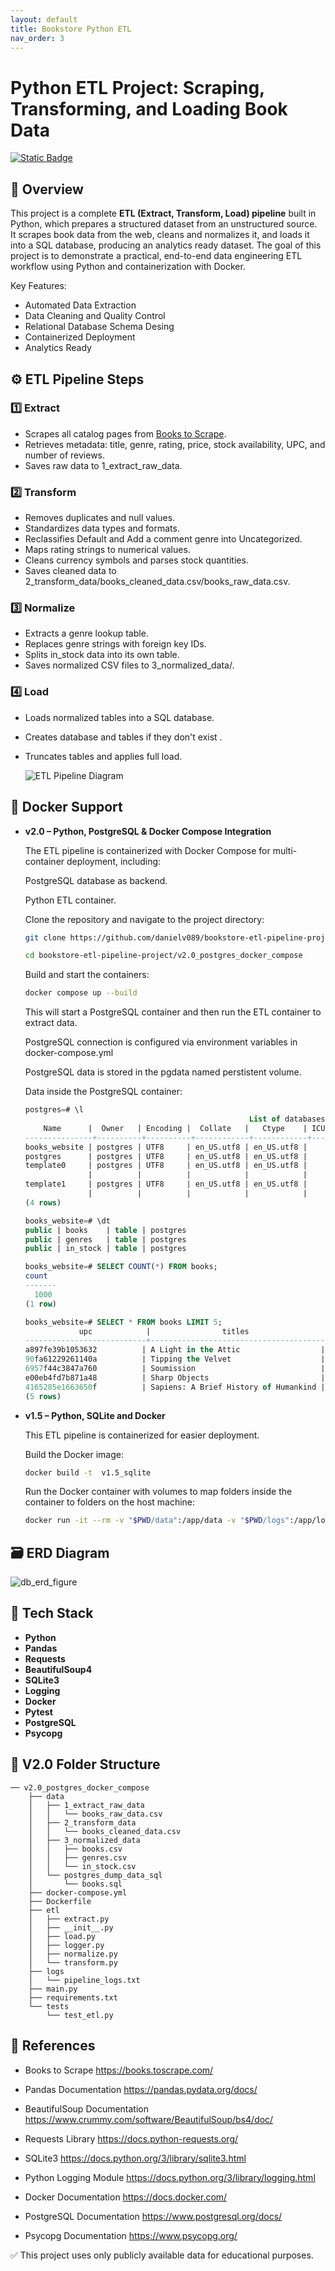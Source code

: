 ```yaml
---
layout: default
title: Bookstore Python ETL 
nav_order: 3
---
```


# Python ETL Project: Scraping, Transforming, and Loading Book Data

[![Static Badge](https://img.shields.io/badge/Open%20GitHub%20Repository-blue?style=for-the-badge&logo=github)](https://github.com/danielv089/bookstore-etl-pipeline-project)

## 📌 Overview
This project is a complete **ETL (Extract, Transform, Load) pipeline** built in Python, which prepares a structured dataset from an unstructured source.  
It scrapes book data from the web, cleans and normalizes it, and loads it into a SQL database, producing an analytics ready dataset.
The goal of this project is to demonstrate a practical, end-to-end data engineering ETL workflow using Python and containerization with Docker.

Key Features:
- Automated Data Extraction 
- Data Cleaning and Quality Control
- Relational Database Schema Desing
- Containerized Deployment
- Analytics Ready

## ⚙️ ETL Pipeline Steps

### 1️⃣ Extract
- Scrapes all catalog pages from [Books to Scrape](https://books.toscrape.com/).
- Retrieves metadata: title, genre, rating, price, stock availability, UPC, and number of reviews.
- Saves raw data to 1_extract_raw_data.

### 2️⃣ Transform
- Removes duplicates and null values.
- Standardizes data types and formats.
- Reclassifies Default and Add a comment genre into Uncategorized.
- Maps rating strings to numerical values.
- Cleans currency symbols and parses stock quantities.
- Saves cleaned data to 2_transform_data/books_cleaned_data.csv/books_raw_data.csv.

### 3️⃣ Normalize
- Extracts a genre lookup table.
- Replaces genre strings with foreign key IDs.
- Splits in_stock data into its own table.
- Saves normalized CSV files to 3_normalized_data/.

### 4️⃣ Load
- Loads normalized tables into a SQL database.
- Creates database and tables if they don't exist .
- Truncates tables and applies full load.

  ![ETL Pipeline Diagram](/de_projects/assets/bookstore-etl-pipeline/etl_project.jpg)

## 🐳 Docker Support

- **v2.0 – Python, PostgreSQL  & Docker Compose Integration**
   
    The ETL pipeline is containerized with Docker Compose for multi-container deployment, including:

    PostgreSQL database as backend.

    Python ETL container.
    
    Clone the repository and navigate to the project directory:
    ```bash
    git clone https://github.com/danielv089/bookstore-etl-pipeline-project.git

    cd bookstore-etl-pipeline-project/v2.0_postgres_docker_compose
    ```
    Build and start the containers:
    ```bash
    docker compose up --build
    ```
    This will start a PostgreSQL container and then run the ETL container to extract data.

    PostgreSQL connection is configured via environment variables in docker-compose.yml

    PostgreSQL data is stored in the pgdata named perstistent volume.

    Data inside the PostgreSQL container:

    ```sql
    postgres=# \l
                                                      List of databases
        Name      |  Owner   | Encoding |  Collate   |   Ctype    | ICU Locale | Locale Provider |   Access privileges   
    ---------------+----------+----------+------------+------------+------------+-----------------+-----------------------
    books_website | postgres | UTF8     | en_US.utf8 | en_US.utf8 |            | libc            | 
    postgres      | postgres | UTF8     | en_US.utf8 | en_US.utf8 |            | libc            | 
    template0     | postgres | UTF8     | en_US.utf8 | en_US.utf8 |            | libc            | =c/postgres          +
                  |          |          |            |            |            |                 | postgres=CTc/postgres
    template1     | postgres | UTF8     | en_US.utf8 | en_US.utf8 |            | libc            | =c/postgres          +
                  |          |          |            |            |            |                 | postgres=CTc/postgres
    (4 rows)

    books_website=# \dt
    public | books    | table | postgres
    public | genres   | table | postgres
    public | in_stock | table | postgres

    books_website=# SELECT COUNT(*) FROM books;
    count 
    -------
      1000
    (1 row)

    books_website=# SELECT * FROM books LIMIT 5;
                upc            |                titles                 | genre_id | ratings | product_type | price_excl_tax_gbp | price_incl_tax_gbp | tax  | num_reviews 
    ---------------------------+---------------------------------------+----------+---------+--------------+--------------------+--------------------+------+-------------
    a897fe39b1053632          | A Light in the Attic                  |       32 |       3 | Books        |              51.77 |              51.77 | 0.00 |           0
    90fa61229261140a          | Tipping the Velvet                    |       20 |       1 | Books        |              53.74 |              53.74 | 0.00 |           0
    6957f44c3847a760          | Soumission                            |       16 |       1 | Books        |              50.10 |              50.10 | 0.00 |           0
    e00eb4fd7b871a48          | Sharp Objects                         |       25 |       4 | Books        |              47.82 |              47.82 | 0.00 |           0
    4165285e1663650f          | Sapiens: A Brief History of Humankind |       21 |       5 | Books        |              54.23 |              54.23 | 0.00 |           0
    (5 rows)

    ```

- **v1.5 – Python, SQLite and Docker**
  
    This ETL pipeline is containerized for easier deployment.

    Build the Docker image:

    ```bash
    docker build -t  v1.5_sqlite
    ```
    Run the Docker container with volumes to map folders inside the container to folders on the host machine:

    ```bash
    docker run -it --rm -v "$PWD/data":/app/data -v "$PWD/logs":/app/logs v1.5_sqlite
     ```

## 🗃️ ERD Diagram

![db_erd_figure](/de_projects/assets/bookstore-etl-pipeline/books_erd.jpg)

## 🧰 Tech Stack
- **Python**
- **Pandas** 
- **Requests**
- **BeautifulSoup4**
- **SQLite3** 
- **Logging**
- **Docker**
- **Pytest**
- **PostgreSQL**
- **Psycopg**

## 📁 V2.0 Folder Structure
``` 
── v2.0_postgres_docker_compose
    ├── data
    │   ├── 1_extract_raw_data
    │   │   └── books_raw_data.csv
    │   ├── 2_transform_data
    │   │   └── books_cleaned_data.csv
    │   ├── 3_normalized_data
    │   │   ├── books.csv
    │   │   ├── genres.csv
    │   │   └── in_stock.csv
    │   └── postgres_dump_data_sql
    │       └── books.sql
    ├── docker-compose.yml
    ├── Dockerfile
    ├── etl
    │   ├── extract.py
    │   ├── __init__.py
    │   ├── load.py
    │   ├── logger.py
    │   ├── normalize.py
    │   └── transform.py
    ├── logs
    │   └── pipeline_logs.txt
    ├── main.py
    ├── requirements.txt
    └── tests
        └── test_etl.py
``` 

## 🔗 References

- Books to Scrape
https://books.toscrape.com/

- Pandas Documentation
https://pandas.pydata.org/docs/

- BeautifulSoup Documentation
https://www.crummy.com/software/BeautifulSoup/bs4/doc/

- Requests Library
https://docs.python-requests.org/

- SQLite3
https://docs.python.org/3/library/sqlite3.html

- Python Logging Module
https://docs.python.org/3/library/logging.html

- Docker Documentation
https://docs.docker.com/

- PostgreSQL Documentation
https://www.postgresql.org/docs/

- Psycopg Documentation
https://www.psycopg.org/

✅ This project uses only publicly available data for educational purposes.
